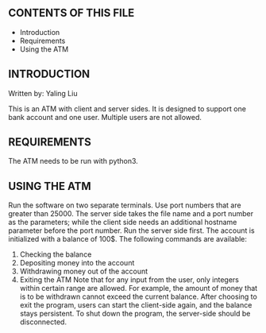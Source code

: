 CONTENTS OF THIS FILE
---------------------

* Introduction
* Requirements
* Using the ATM



INTRODUCTION
------------

Written by: Yaling Liu

This is an ATM with client and server sides. It is designed to support one bank account and one user. Multiple users are not allowed. 


REQUIREMENTS
------------

The ATM needs to be run with python3.


USING THE ATM
-------------
Run the software on two separate terminals. Use port numbers that are greater than 25000. The server side takes the file name and a port number as the parameters; while the client side needs an additional hostname parameter before the port number. Run the server side first.
The account is initialized with a balance of 100$. The following commands are available: 
1. Checking the balance
2. Depositing money into the account
3. Withdrawing money out of the account
4. Exiting the ATM
Note that for any input from the user, only integers within certain range are allowed. For example, the amount of money that is to be withdrawn cannot exceed the current balance.
After choosing to exit the program, users can start the client-side again, and the balance stays persistent.
To shut down the program, the server-side should be disconnected.
